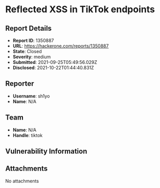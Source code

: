 # Reflected XSS in TikTok endpoints

## Report Details
- **Report ID**: 1350887
- **URL**: https://hackerone.com/reports/1350887
- **State**: Closed
- **Severity**: medium
- **Submitted**: 2021-09-25T05:49:56.029Z
- **Disclosed**: 2021-10-22T01:44:40.831Z

## Reporter
- **Username**: sh1yo
- **Name**: N/A

## Team
- **Name**: N/A
- **Handle**: tiktok

## Vulnerability Information


## Attachments
No attachments
